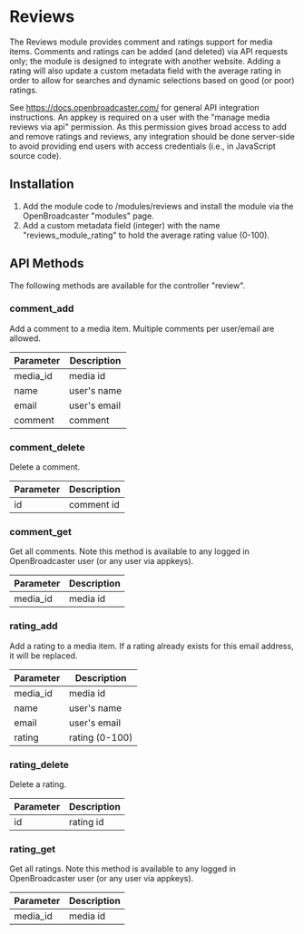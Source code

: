 # Reviews

The Reviews module provides comment and ratings support for media items. Comments and ratings can be added (and deleted) via API requests only; the module is designed to integrate with another website. Adding a rating will also update a custom metadata field with the average rating in order to allow for searches and dynamic selections based on good (or poor) ratings.

See https://docs.openbroadcaster.com/ for general API integration instructions. An appkey is required on a user with the "manage media reviews via api" permission. As this permission gives broad access to add and remove ratings and reviews, any integration should be done server-side to avoid providing end users with access credentials (i.e., in JavaScript source code).

## Installation

1. Add the module code to /modules/reviews and install the module via the OpenBroadcaster "modules" page.
2. Add a custom metadata field (integer) with the name "reviews_module_rating" to hold the average rating value (0-100).

## API Methods

The following methods are available for the controller "review".

### comment_add

Add a comment to a media item. Multiple comments per user/email are allowed.

| Parameter | Description |
| --- | --- |
| media_id | media id |
| name | user's name |
| email | user's email |
| comment | comment |

### comment_delete

Delete a comment.

| Parameter | Description |
| --- | --- |
| id | comment id |

### comment_get

Get all comments. Note this method is available to any logged in OpenBroadcaster user (or any user via appkeys).

| Parameter | Description |
| --- | --- |
| media_id | media id |

### rating_add

Add a rating to a media item. If a rating already exists for this email address, it will be replaced.

| Parameter | Description |
| --- | --- |
| media_id | media id |
| name | user's name |
| email | user's email |
| rating | rating (0-100) |

### rating_delete

Delete a rating.

| Parameter | Description |
| --- | --- |
| id | rating id |

### rating_get

Get all ratings. Note this method is available to any logged in OpenBroadcaster user (or any user via appkeys).

| Parameter | Description |
| --- | --- |
| media_id | media id |
